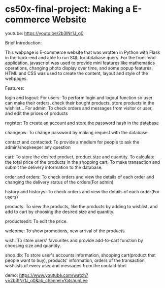 # cs50x-final-project: Making a E-commerce Website

youtube: https://youtu.be/2b3INr1J_g0

Brief Introduction:

This webpage is E-commerce website that was wrotten in Python with Flask in the back-end and able to run SQL for database query.
For the front-end application, javascript was used to provide mini features like mathematics operations, changing photo display over time, and some popup features.
HTML and CSS was used to create the content, layout and style of the webpages.

Features:

login and logout:
For users: To perform login and logout function so user can make their orders, check their bought products, store products in the wishlist...
For admin: To check orders and messages from visitor or user, and edit the prices of products

register:
To create an account and store the password hash in the database

changepw:
To change password by making request with the database

contact and contacted:
To provide a medium for people to ask the admin/shopkeeper any question

cart:
To store the desired product, product size and quantity. To calculate the total price of the products in the shopping cart.
To make transaction and submit the delivery information to the database.

order and orders:
To check orders and view the details of each order and changing the delivery status of the orders(For admin)

history and historys:
To check orders and view the details of each order(For users)

products:
To view the products, like the products by adding to wishlist, and add to cart by choosing the desired size and quantity.

productsedit:
To edit the price.

welcome:
To show promotions, new arrival of the products.

wish:
To store users' favourites and provide add-to-cart function by choosing size and quantity.

shop.db:
To store user's accounts information, shopping cart(product that people want to buy), products' information,
orders of the transaction, wishlists of every user and messages from the contact.html

demo:
https://www.youtube.com/watch?v=2b3INr1J_g0&ab_channel=YatshunLee
